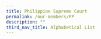 ```yaml
---
title: Philippine Supreme Court
permalink: /our-members/PP
description: ""
third_nav_title: Alphabetical List
---
```


